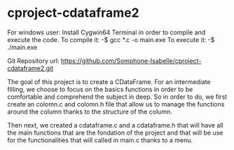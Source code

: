 # cproject-cdataframe2

For windows user:
    Install Cygwin64 Terminal in order to compile and execute the code.
        To compile it:
            -$ gcc *.c -o main.exe
        To execute it:
            -$ ./main.exe




Git Repository url: https://github.com/Somphone-Isabelle/cproject-cdataframe2.git

The goal of this project is to create a CDataFrame.
For an intermediate filling, we choose to focus on the basics functions in order to be comfortable and comprehend the subject in deep.
So in order to do, we first create an colomn.c and colomn.h file that allow us to manage the functions around the column thanks to the structure of the column.

Then next, we created a cdataframe.c and a cdataframe.h that will have all the main functions that are the fondation of the project and that will be use for the functionalities that will called in main.c thanks to a menu.